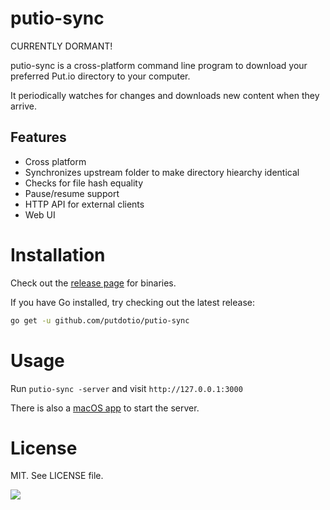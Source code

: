 # putio-sync

CURRENTLY DORMANT!

putio-sync is a cross-platform command line program to download your preferred Put.io directory to your computer.

It periodically watches for changes and downloads new content when they arrive.

## Features

* Cross platform
* Synchronizes upstream folder to make directory hiearchy identical
* Checks for file hash equality
* Pause/resume support
* HTTP API for external clients
* Web UI

# Installation

Check out the [release page](https://github.com/putdotio/putio-sync/releases) for binaries.

If you have Go installed, try checking out the latest release:

```sh
go get -u github.com/putdotio/putio-sync
```

# Usage

Run `putio-sync -server` and visit `http://127.0.0.1:3000`

There is also a [macOS app](https://s3-eu-west-1.amazonaws.com/putio-mac-app/Putio.dmg) to start
the server.

# License

MIT. See LICENSE file.

![](https://s3-eu-west-1.amazonaws.com/putio-mac-app/putio-sync-ss.png)

